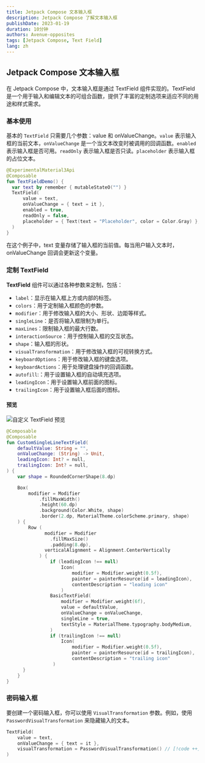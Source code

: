 ```yaml
---
title: Jetpack Compose 文本输入框
description: Jetpack Compose 了解文本输入框
publishDate: 2023-01-19
duration: 10分钟
authors: Avenue-opposites
tags: [Jetpack Compose, Text Field]
lang: zh
---
```


## Jetpack Compose 文本输入框

在 Jetpack Compose 中，文本输入框是通过 TextField 组件实现的。TextField 是一个用于输入和编辑文本的可组合函数，提供了丰富的定制选项来适应不同的用途和样式需求。

### 基本使用

基本的 `TextField` 只需要几个参数：value 和 onValueChange。`value` 表示输入框的当前文本，`onValueChange` 是一个当文本改变时被调用的回调函数。`enabled` 表示输入框是否可用。`readOnly` 表示输入框是否只读。`placeholder` 表示输入框的占位文本。

```kotlin
@ExperimentalMaterial3Api
@Composable
fun TextFieldDemo() {
  var text by remember { mutableStateO("") }
  TextField(
      value = text,
      onValueChange = { text = it },
      enabled = true,
      readOnly = false,
      placeholder = { Text(text = "Placeholder", color = Color.Gray) },
  )
}
```

在这个例子中，text 变量存储了输入框的当前值。每当用户输入文本时，onValueChange 回调会更新这个变量。

### 定制 TextField

**TextField** 组件可以通过各种参数来定制，包括：
- `label`：显示在输入框上方或内部的标签。
- `colors`：用于定制输入框颜色的参数。
- `modifier`：用于修改输入框的大小、形状、边距等样式。
- `singleLine`：是否将输入框限制为单行。
- `maxLines`：限制输入框的最大行数。
- `interactionSource`：用于控制输入框的交互状态。
- `shape`：输入框的形状。
- `visualTransformation`：用于修改输入框的可视转换方式。
- `keyboardOptions`：用于修改输入框的键盘选项。
- `keyboardActions`：用于处理键盘操作的回调函数。
- `autofill`:：用于设置输入框的自动填充选项。
- `leadingIcon`：用于设置输入框前面的图标。
- `trailingIcon`：用于设置输入框后面的图标。

#### 预览

![自定义 TextField 预览](/images/note/custom-text-field-preview.png)

```kotlin
@Composable
@Composable
fun CustomSingleLineTextField(
    defaultValue: String = "",
    onValueChange: (String) -> Unit,
    leadingIcon: Int? = null,
    trailingIcon: Int? = null,
) {
    var shape = RoundedCornerShape(8.dp)

    Box(
        modifier = Modifier
            .fillMaxWidth()
            .height(60.dp)
            .background(Color.White, shape)
            .border(2.dp, MaterialTheme.colorScheme.primary, shape)
    ) {
        Row (
              modifier = Modifier
                .fillMaxSize()
                .padding(8.dp),
              verticalAlignment = Alignment.CenterVertically
            ) {
                if (leadingIcon !== null)
                    Icon(
                        modifier = Modifier.weight(0.5f),
                        painter = painterResource(id = leadingIcon),
                        contentDescription = "leading icon"
                    )
                BasicTextField(
                    modifier = Modifier.weight(6f),
                    value = defaultValue,
                    onValueChange = onValueChange,
                    singleLine = true,
                    textStyle = MaterialTheme.typography.bodyMedium,
                )
                if (trailingIcon !== null)
                    Icon(
                        modifier = Modifier.weight(0.5f),
                        painter = painterResource(id = trailingIcon),
                        contentDescription = "trailing icon"
                 )
      }
    }
}
```

### 密码输入框

要创建一个密码输入框，你可以使用 `VisualTransformation` 参数。例如，使用 `PasswordVisualTransformation` 来隐藏输入的文本。

```kotlin
TextField(
    value = text,
    onValueChange = { text = it },
    visualTransformation = PasswordVisualTransformation() // [!code ++]
)
```